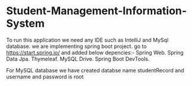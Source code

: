 # Student-Management-Information-System

To run this application we need any IDE such as IntelliJ and MySql database. 
we are implementing spring boot project. 
go to https://start.spring.io/ 
and added below depencies:-
Spring Web.
Spring Data Jpa.
Thymeleaf.
MySQL Drive. 
Spring Boot DevTools.

For MySQL database we have created databse name studentRecord
and username and password is root
